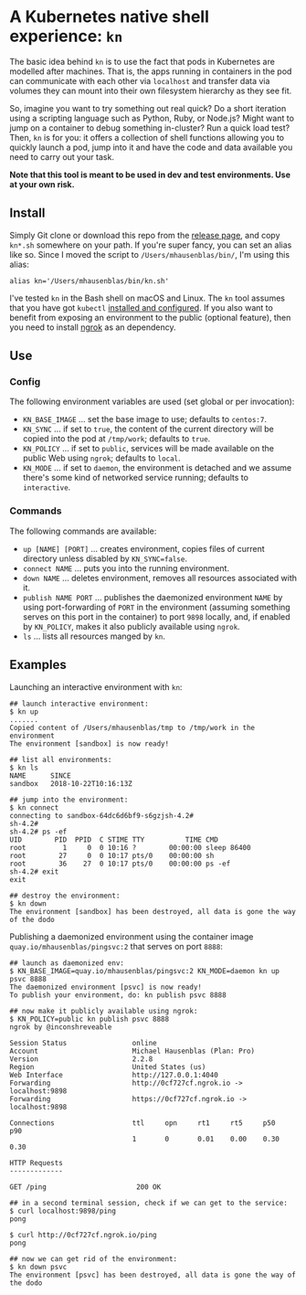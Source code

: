 # A Kubernetes native shell experience: `kn`

The basic idea behind `kn` is to use the fact that pods in Kubernetes are modelled after machines. That is, the apps running in containers in the pod can communicate with each other via `localhost` and transfer data via volumes they can mount into their own filesystem hierarchy as they see fit.

So, imagine you want to try something out real quick? Do a short iteration using a scripting language such as Python, Ruby, or Node.js? Might want to jump on a container to debug something in-cluster? Run a quick load test? Then, `kn` is for you: it offers a collection of shell functions allowing you to quickly launch a pod, jump into it and have the code and data available you need to carry out your task.

**Note that this tool is meant to be used in dev and test environments. Use at your own risk.**

## Install

Simply Git clone or download this repo from the [release page](https://github.com/mhausenblas/kn/releases/latest), and copy `kn*.sh` somewhere on your path. If you're super fancy, you can set an alias like so. Since I moved the script to `/Users/mhausenblas/bin/`, I'm using this alias:

```shell
alias kn='/Users/mhausenblas/bin/kn.sh'
```

I've tested `kn` in the Bash shell on macOS and Linux. The `kn` tool assumes that you have got `kubectl` [installed and configured](https://kubernetes.io/docs/tasks/tools/install-kubectl/). If you also want to benefit from exposing an environment to the public (optional feature), then you need to install [ngrok](https://ngrok.com/) as an dependency.

## Use

### Config

The following environment variables are used (set global or per invocation):

- `KN_BASE_IMAGE` … set the base image to use; defaults to `centos:7`.
- `KN_SYNC` … if set to `true`, the content of the current directory will be copied into the pod at `/tmp/work`; defaults to `true`.
- `KN_POLICY` … if set to `public`, services will be made available on the public Web using `ngrok`; defaults to `local`.
- `KN_MODE` … if set to `daemon`, the environment is detached and we assume there's some kind of networked service running; defaults to `interactive`.

### Commands

The following commands are available:

- `up [NAME] [PORT]` … creates environment, copies files of current directory unless disabled by `KN_SYNC=false`.
- `connect NAME` … puts you into the running environment.
- `down NAME` … deletes environment, removes all resources associated with it.
- `publish NAME PORT` … publishes the daemonized environment `NAME` by using port-forwarding of `PORT` in the environment (assuming something serves on this port in the container) to port `9898` locally, and, if enabled by `KN_POLICY`, makes it also publicly available using `ngrok`.
- `ls` … lists all resources manged by `kn`.

## Examples

Launching an interactive environment with `kn`:

```shell
## launch interactive environment:
$ kn up
.......
Copied content of /Users/mhausenblas/tmp to /tmp/work in the environment
The environment [sandbox] is now ready!

## list all environments:
$ kn ls
NAME      SINCE
sandbox   2018-10-22T10:16:13Z

## jump into the environment:
$ kn connect
connecting to sandbox-64dc6d6bf9-s6gzjsh-4.2#
sh-4.2#
sh-4.2# ps -ef
UID        PID  PPID  C STIME TTY          TIME CMD
root         1     0  0 10:16 ?        00:00:00 sleep 86400
root        27     0  0 10:17 pts/0    00:00:00 sh
root        36    27  0 10:17 pts/0    00:00:00 ps -ef
sh-4.2# exit
exit

## destroy the environment:
$ kn down
The environment [sandbox] has been destroyed, all data is gone the way of the dodo
```

Publishing a daemonized environment using the container image `quay.io/mhausenblas/pingsvc:2` that serves on port `8888`:

```shell
## launch as daemonized env:
$ KN_BASE_IMAGE=quay.io/mhausenblas/pingsvc:2 KN_MODE=daemon kn up psvc 8888
The daemonized environment [psvc] is now ready!
To publish your environment, do: kn publish psvc 8888

## now make it publicly available using ngrok:
$ KN_POLICY=public kn publish psvc 8888
ngrok by @inconshreveable

Session Status                online
Account                       Michael Hausenblas (Plan: Pro)
Version                       2.2.8
Region                        United States (us)
Web Interface                 http://127.0.0.1:4040
Forwarding                    http://0cf727cf.ngrok.io -> localhost:9898
Forwarding                    https://0cf727cf.ngrok.io -> localhost:9898

Connections                   ttl     opn     rt1     rt5     p50     p90
                              1       0       0.01    0.00    0.30    0.30

HTTP Requests
-------------

GET /ping                      200 OK

## in a second terminal session, check if we can get to the service:
$ curl localhost:9898/ping
pong

$ curl http://0cf727cf.ngrok.io/ping
pong

## now we can get rid of the environment:
$ kn down psvc
The environment [psvc] has been destroyed, all data is gone the way of the dodo
```